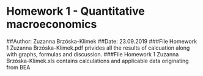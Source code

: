 # Homework 1 - Quantitative macroeconomics
##Author: Zuzanna Brzóska-Klimek
##Date: 23.09.2019
###File Homework 1 Zuzanna Brzóska-Klimek.pdf privides all the results of calcuation along with graphs, formulas and discussion.
###File Homework 1 Zuzanna Brzóska-Klimek.xls contains calculations and applicable data originating from BEA
